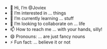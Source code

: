 - 👋 Hi, I’m @Joviex
- 👀 I’m interested in ... things
- 🌱 I’m currently learning ... stuff
- 💞️ I’m looking to collaborate on ... life
- 📫 How to reach me ... with your hands, silly!
- 😄 Pronouns: ... are just fancy nouns
- ⚡ Fun fact: ... believe it or not

<!---
Joviex/Joviex is a ✨ special ✨ repository because its `README.md` (this file) appears on your GitHub profile.
You can click the Preview link to take a look at your changes.
--->
